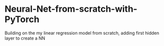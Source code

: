# Neural-Net-from-scratch-with-PyTorch
Building on the my linear regression model from scratch, adding first hidden layer to create a NN
